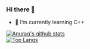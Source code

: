 ### Hi there 👋

- 🌱 I’m currently learning C++

[![Anurag's github stats](https://github-readme-stats.vercel.app/api?username=InfernumPegasus&theme=synthwave)](https://github.com/InfernumPegasus/github-readme-stats)  
[![Top Langs](https://github-readme-stats.vercel.app/api/top-langs/?username=InfernumPegasus&layout=compact&theme=synthwave)](https://github.com/InfernumPegasus/github-readme-stats)

<!--
**InfernumPegasus/InfernumPegasus** is a ✨ _special_ ✨ repository because its `README.md` (this file) appears on your GitHub profile.

Here are some ideas to get you started:

- 🔭 I’m currently working on ...
- 🌱 I’m currently learning ...
- 👯 I’m looking to collaborate on ...
- 🤔 I’m looking for help with ...
- 💬 Ask me about ...
- 📫 How to reach me: ...
- 😄 Pronouns: ...
- ⚡ Fun fact: ...
-->
